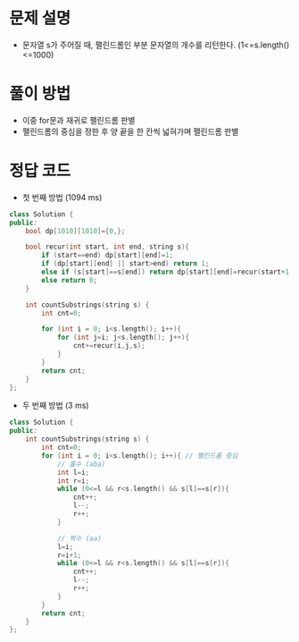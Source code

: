# 문제 설명
- 문자열 s가 주어질 때, 팰린드롬인 부분 문자열의 개수를 리턴한다. (1<=s.length()<=1000)

# 풀이 방법
- 이중 for문과 재귀로 팰린드롬 판별
- 팰린드롬의 중심을 정한 후 양 끝을 한 칸씩 넓혀가며 팰린드롬 판별

# 정답 코드
- 첫 번째 방법 (1094 ms)
```cpp
class Solution {
public:
    bool dp[1010][1010]={0,};

    bool recur(int start, int end, string s){
        if (start==end) dp[start][end]=1;
        if (dp[start][end] || start>end) return 1;
        else if (s[start]==s[end]) return dp[start][end]=recur(start+1,end-1,s);
        else return 0;
    }

    int countSubstrings(string s) {
        int cnt=0;

        for (int i = 0; i<s.length(); i++){
            for (int j=i; j<s.length(); j++){
                cnt+=recur(i,j,s);
            }
        }
        return cnt;
    }
};
```
- 두 번째 방법 (3 ms)
```cpp
class Solution {
public:
    int countSubstrings(string s) {
        int cnt=0;
        for (int i = 0; i<s.length(); i++){ // 팰린드롬 중심
            // 홀수 (aba)
            int l=i;
            int r=i;
            while (0<=l && r<s.length() && s[l]==s[r]){
                cnt++;
                l--;
                r++;
            }

            // 짝수 (aa)
            l=i;
            r=i+1;
            while (0<=l && r<s.length() && s[l]==s[r]){
                cnt++;
                l--;
                r++;
            }
        }
        return cnt;
    }
};
```
